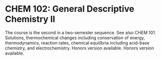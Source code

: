 # CHEM 102: General Descriptive Chemistry II

The course is the second in a two-semester sequence. See also CHEM 101. Solutions, thermochemical changes including conservation of energy, thermodynamics, reaction rates, chemical equilibria including acid-base chemistry, and electrochemistry. Honors version available. Honors version available.